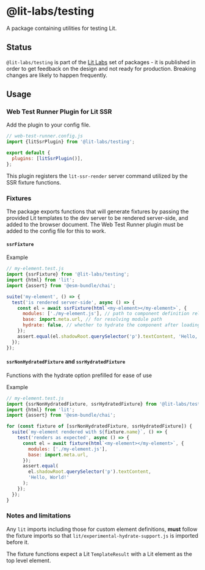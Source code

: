 # @lit-labs/testing

A package containing utilities for testing Lit.

## Status

`@lit-labs/testing` is part of the [Lit
Labs](https://lit.dev/docs/libraries/labs/) set of packages - it is published in
order to get feedback on the design and not ready for production. Breaking
changes are likely to happen frequently.

## Usage

### Web Test Runner Plugin for Lit SSR

Add the plugin to your config file.

```js
// web-test-runner.config.js
import {litSsrPlugin} from '@lit-labs/testing';

export default {
  plugins: [litSsrPlugin()],
};
```

This plugin registers the `lit-ssr-render` server command utilized by the SSR
fixture functions.

### Fixtures

The package exports functions that will generate fixtures by passing the
provided Lit templates to the dev server to be rendered server-side, and
added to the browser document. The Web Test Runner plugin must be added to the
config file for this to work.

#### `ssrFixture`

Example

```js
// my-element.test.js
import {ssrFixture} from '@lit-labs/testing';
import {html} from 'lit';
import {assert} from '@esm-bundle/chai';

suite('my-element', () => {
  test('is rendered server-side', async () => {
    const el = await ssrFixture(html`<my-element></my-element>`, {
      modules: ['./my-element.js'], // path to component definition relative to test file
      base: import.meta.url, // for resolving module path
      hydrate: false, // whether to hydrate the component after loading the document (default: true)
    });
    assert.equal(el.shadowRoot.querySelector('p').textContent, 'Hello, World!');
  });
});
```

#### `ssrNonHydratedFixture` and `ssrHydratedFixture`

Functions with the hydrate option prefilled for ease of use

Example

```js
// my-element.test.js
import {ssrNonHydratedFixture, ssrHydratedFixture} from '@lit-labs/testing';
import {html} from 'lit';
import {assert} from '@esm-bundle/chai';

for (const fixture of [ssrNonHydratedFixture, ssrHydratedFixture]) {
  suite(`my-element rendered with ${fixture.name}`, () => {
    test('renders as expected', async () => {
      const el = await fixture(html`<my-element></my-element>`, {
        modules: ['./my-element.js'],
        base: import.meta.url,
      });
      assert.equal(
        el.shadowRoot.querySelector('p').textContent,
        'Hello, World!'
      );
    });
  });
}
```

### Notes and limitations

Any `lit` imports including those for custom element definitions, **must**
follow the fixture imports so that `lit/experimental-hydrate-support.js` is
imported before it.

The fixture functions expect a Lit `TemplateResult` with a Lit element as the
top level element.
